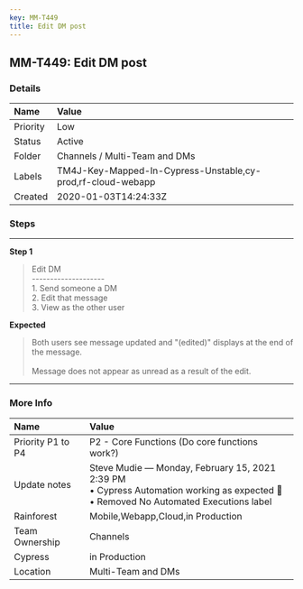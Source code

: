 ```yaml
---
key: MM-T449
title: Edit DM post
---
```


## MM-T449: Edit DM post

### Details

| Name     | Value                                                       |
| :------- | :---------------------------------------------------------- |
| Priority | Low                                                         |
| Status   | Active                                                      |
| Folder   | Channels / Multi-Team and DMs                               |
| Labels   | TM4J-Key-Mapped-In-Cypress-Unstable,cy-prod,rf-cloud-webapp |
| Created  | 2020-01-03T14:24:33Z                                        |

### Steps

<hr/>

**Step 1**

> <article>Edit DM<br />--------------------<br />1. Send someone a DM<br />2. Edit that message<br />3. View as the other user</article>

**Expected**

> <article>Both users see message updated and &quot;(edited)&quot; displays at the end of the message.<br /><br />Message does not appear as unread as a result of the edit.</article>

<hr/>

### More Info

| Name              | Value                                                                                                                                        |
| :---------------- | :------------------------------------------------------------------------------------------------------------------------------------------- |
| Priority P1 to P4 | P2 - Core Functions (Do core functions work?)                                                                                                |
| Update notes      | Steve Mudie — Monday, February 15, 2021 2:39 PM<br />• Cypress Automation working as expected 🎉<br />• Removed No Automated Executions label |
| Rainforest        | Mobile,Webapp,Cloud,in Production                                                                                                            |
| Team Ownership    | Channels                                                                                                                                     |
| Cypress           | in Production                                                                                                                                |
| Location          | Multi-Team and DMs                                                                                                                           |
